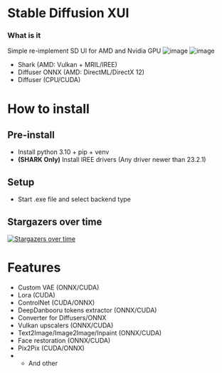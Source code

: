 # Stable Diffusion XUI
### What is it
Simple re-implement SD UI for AMD and Nvidia GPU 
![image](https://user-images.githubusercontent.com/13867290/222996644-77cfab99-6a1a-45e1-823e-9a1365e515db.png)
![image](https://user-images.githubusercontent.com/13867290/216797870-3f05fd70-41b0-41e5-b9ea-e7f41f294b65.png)


* Shark (AMD: Vulkan + MRIL/IREE)
* Diffuser ONNX (AMD: DirectML/DirectX 12)
* Diffuser (CPU/CUDA)

# How to install
## Pre-install
* Install python 3.10 + pip + venv
* __(SHARK Only)__ Install IREE drivers (Any driver newer than 23.2.1)

## Setup
* Start .exe file and select backend type

## Stargazers over time
[![Stargazers over time](https://starchart.cc/ForserX/StableDiffusionUI.svg)](https://starchart.cc/ForserX/StableDiffusionUI)

# Features
* Custom VAE (ONNX/CUDA)
* Lora (CUDA) 
* ControlNet (CUDA/ONNX)
* DeepDanbooru tokens extractor (ONNX/CUDA)
* Converter for Diffusers/ONNX 
* Vulkan upscalers (ONNX/CUDA)
* Text2Image/Image2Image/Inpaint (ONNX/CUDA)
* Face restoration (ONNX/CUDA)
* Pix2Pix (CUDA/ONNX)
* * And other 
